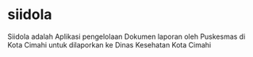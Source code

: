 # siidola
Siidola adalah Aplikasi pengelolaan Dokumen laporan oleh Puskesmas di Kota Cimahi untuk dilaporkan ke Dinas Kesehatan Kota Cimahi
